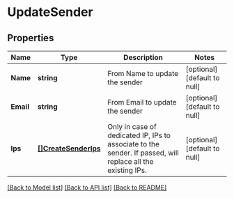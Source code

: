 # UpdateSender

## Properties
Name | Type | Description | Notes
------------ | ------------- | ------------- | -------------
**Name** | **string** | From Name to update the sender | [optional] [default to null]
**Email** | **string** | From Email to update the sender | [optional] [default to null]
**Ips** | [**[]CreateSenderIps**](CreateSenderips.md) | Only in case of dedicated IP, IPs to associate to the sender. If passed, will replace all the existing IPs. | [optional] [default to null]

[[Back to Model list]](../README.md#documentation-for-models) [[Back to API list]](../README.md#documentation-for-api-endpoints) [[Back to README]](../README.md)


